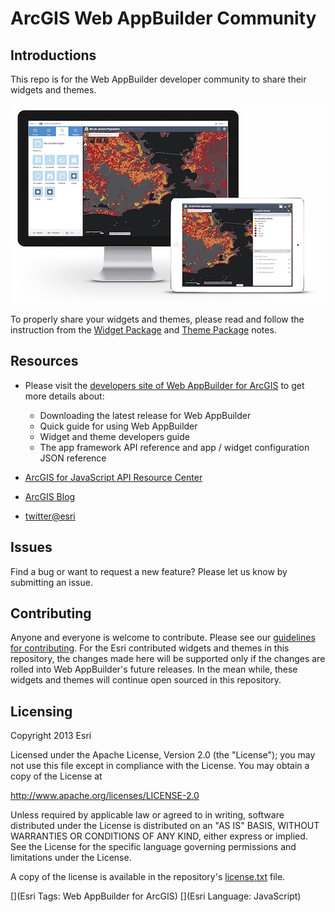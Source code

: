 ArcGIS Web AppBuilder Community
====================

## Introductions
This repo is for the Web AppBuilder developer community to share their widgets and themes.

![WAB](wab.jpg)

To properly share your widgets and themes, please read and follow the instruction from the [Widget Package](widgets/README.md) and [Theme Package](themes/README.md) notes.

## Resources
* Please visit the [developers site of Web AppBuilder for ArcGIS](https://developers.arcgis.com/web-appbuilder/) to get more details about:
    * Downloading the latest release for Web AppBuilder
    * Quick guide for using Web AppBuilder
    * Widget and theme developers guide
    * The app framework API reference and app / widget configuration JSON reference

* [ArcGIS for JavaScript API Resource Center](http://developers.arcgis.com)
* [ArcGIS Blog](http://blogs.esri.com/esri/arcgis/)
* [twitter@esri](http://twitter.com/esri)

## Issues
Find a bug or want to request a new feature? Please let us know by submitting an issue.

## Contributing
Anyone and everyone is welcome to contribute. Please see our [guidelines for contributing](https://github.com/esri/contributing). For the Esri contributed widgets and themes in this repository, the changes made here will be supported only if the changes are rolled into Web AppBuilder's future releases. In the mean while, these widgets and themes will continue open sourced in this repository.

## Licensing
Copyright 2013 Esri

Licensed under the Apache License, Version 2.0 (the "License"); you may not use this file except in compliance with the License. You may obtain a copy of the License at

   http://www.apache.org/licenses/LICENSE-2.0

Unless required by applicable law or agreed to in writing, software distributed under the License is distributed on an "AS IS" BASIS, WITHOUT WARRANTIES OR CONDITIONS OF ANY KIND, either express or implied. See the License for the specific language governing permissions and limitations under the License.

A copy of the license is available in the repository's [license.txt](license.txt) file.

[](Esri Tags: Web AppBuilder for ArcGIS)
[](Esri Language: JavaScript)
